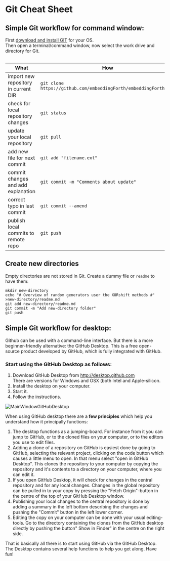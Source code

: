 # Git Cheat Sheet

## Simple Git workflow for command window:

First [download and install GIT](https://git-scm.com/downloads) for your OS.  
Then open a terminal/command window, now select the work drive and directory for Git.  
``` 
```
| What                                 | How                                                              |
|--------------------------------------|------------------------------------------------------------------|
| import new repository in current DIR | `git clone https://github.com/embeddingForth/embeddingForth.git` |
| check for local repository changes   | `git status`                                                     |
| update your local repository         | `git pull`                                                       |
| add new file for next commit         | `git add "filename.ext"`                                         |
| commit changes and add explanation   | `git commit -m "Comments about update"`                          |
| correct typo in last commit          | `git commit --amend`                                             |
| publish local commits to remote repo | `git push`                                                       |


## Create new directories

Empty directories are not stored in Git. Create a dummy file or `readme` to have them:

    mkdir new-directory
	echo "# Overview of random generators user the XORshift methods #" >new-directory/readme.md
	git add new-directory/readme.md
	git commit -m "Add new-directory folder"
	git push

## Simple Git workflow for desktop:
Github can be used with a command-line interface. But there is a more beginner-friendly alternative: the GitHub Desktop. This is a free open-source product developed by GitHub, which is fully integrated with GitHub.  

### Start using the GitHub Desktop as follows:

  1. Download GitHub Desktop from http://desktop.github.com  
	There are versions for Windows and OSX (both Intel and Apple-silicon.
  2. Install the desktop on your computer.
  3. Start it.
  4. Follow the instructions.
	
![MainWindowGitHubDesktop](https://user-images.githubusercontent.com/11397265/139668403-62408fe4-84aa-441f-b3f5-9a190d01ecf2.jpg)

When using GitHub desktop there are a **few principles** which help you understand how it principally functions:  

  1. The desktop functions as a jumping-board. For instance from it you can jump to GitHub, or to the cloned files on your computer, or to the editors you use to edit files. 
  2. Adding a clone of a repository on GitHub is easiest done by going to GitHub, selecting the relevant project, clicking on the code button which causes a little menu to open. In that menu select "open in GitHub Desktop". This clones the repository to your computer by copying the repository and it's contents to a directory on your computer, where you can edit it.
  3. If you open GitHub Desktop, it will check for changes in the central repository and for any local changes. Changes in the global repository can be pulled in to your copy by pressing the "Fetch Origin"-button in the centre of the top of your GitHub Desktop window.
  4. Publishing your local changes to the central repository is done by adding a summary in the left bottom describing the changes and pushing the "Commit" button in the left lower corner.
  5. Editing the copy on your computer can be done with your usual editing-tools. Go to the directory containing the clones from the GitHub desktop directly by pushing the button" Show in Finder" in the centre on the right side.  


That is basically all there is to start using GitHub via the GitHub Desktop. The Desktop contains several help functions to help you get along. Have fun!

